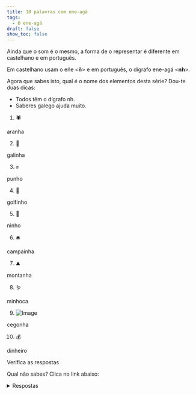 ```yaml
---
title: 10 palavras com ene-agá
tags:
  - O ene-agá
draft: false
show_toc: false
---
```

Ainda que o som é o mesmo, a forma de o representar é diferente em castelhano e em português.

Em castelhano usam o eñe <**ñ**> e em português, o dígrafo ene-agá <**nh**>.

Agora que sabes isto, qual é o nome dos elementos desta série? 
Dou-te duas dicas:
- Todos têm o dígrafo nh.
- Saberes galego ajuda muito.



1. <e-moji>🕷️</e-moji>

<e-answer>aranha</e-answer>

2. <e-moji>🐔</e-moji>

<e-answer>galinha</e-answer>

3. <e-moji>✊</e-moji>

<e-answer>punho</e-answer>

4. <e-moji>🐬</e-moji>

<e-answer>golfinho</e-answer>

5. <e-moji>🪹</e-answer>

<e-answer>ninho</e-answer>

6. <e-moji>🛎️</e-moji>

<e-answer>campainha</e-answer>

7. <e-moji>⛰️</e-answer>

<e-answer>montanha</e-answer>

8. <e-moji>🪱</e-moji>

<e-answer>minhoca</e-answer>

9. ![Image](/img/cegonha.png)

<e-answer>cegonha</e-answer>

10. <e-moji>💰</e-moji>

<e-answer>dinheiro</e-moji>

<e-validate>Verifica as respostas</e-validate>

Qual não sabes? Clica no link abaixo: <details> <summary>Respostas</summary>
<ol>
<li>aranha </li>
<li>galinha </li>
<li>punho </li>
<li>golfinho </li>
<li>ninho </li>
<li>campainha </li>
<li>montanha </li>
<li>minhoca </li>
<li>cegonha </li>
<li>dinheiro </li>
</details>

